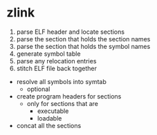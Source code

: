 # zlink

1. parse ELF header and locate sections
2. parse the section that holds the section names
3. parse the section that holds the symbol names
4. generate symbol table
5. parse any relocation entries
6. stitch ELF file back together
 - resolve all symbols into symtab
   - optional
 - create program headers for sections
   - only for sections that are
     - executable
     - loadable
 - concat all the sections